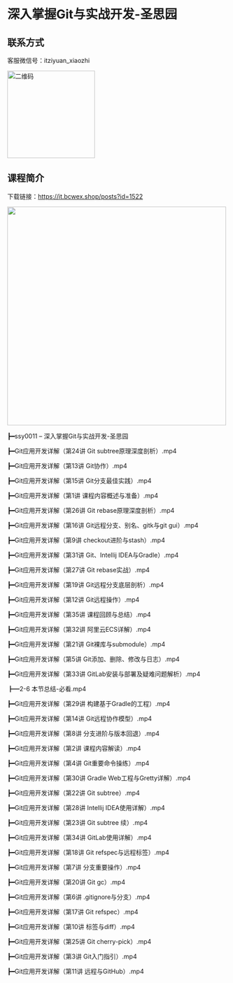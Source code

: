 # 深入掌握Git与实战开发-圣思园

## 联系方式

客服微信号：itziyuan_xiaozhi

<img src="https://ziyuanyun.oss-cn-guangzhou.aliyuncs.com/common/20240614073449/666b82192834a.jpg" width="200" height="200" alt="二维码">

## 课程简介

下载链接：https://it.bcwex.shop/posts?id=1522

<img src="https://ziyuanyun.oss-cn-guangzhou.aliyuncs.com/yun/20240515224322/6644ca0a20bd3.jpg" width="500" alt="">

  ┣━ssy0011 &#8211; 深入掌握Git与实战开发-圣思园

 ┣━Git应用开发详解（第24讲 Git subtree原理深度剖析）.mp4

 ┣━Git应用开发详解（第13讲 Git协作）.mp4

 ┣━Git应用开发详解（第15讲 Git分支最佳实践）.mp4

 ┣━Git应用开发详解（第1讲 课程内容概述与准备）.mp4

 ┣━Git应用开发详解（第26讲 Git rebase原理深度剖析）.mp4

 ┣━Git应用开发详解（第16讲 Git远程分支、别名、gitk与git gui）.mp4

 ┣━Git应用开发详解（第9讲 checkout进阶与stash）.mp4

 ┣━Git应用开发详解（第31讲 Git、Intellij IDEA与Gradle）.mp4

 ┣━Git应用开发详解（第27讲 Git rebase实战）.mp4

 ┣━Git应用开发详解（第19讲 Git远程分支底层剖析）.mp4

 ┣━Git应用开发详解（第12讲 Git远程操作）.mp4

 ┣━Git应用开发详解（第35讲 课程回顾与总结）.mp4

 ┣━Git应用开发详解（第32讲 阿里云ECS详解）.mp4

 ┣━Git应用开发详解（第21讲 Git裸库与submodule）.mp4

 ┣━Git应用开发详解（第5讲 Git添加、删除、修改与日志）.mp4

 ┣━Git应用开发详解（第33讲 GitLab安装与部署及疑难问题解析）.mp4

 ┣━2-6 本节总结-必看.mp4

 ┣━Git应用开发详解（第29讲 构建基于Gradle的工程）.mp4

 ┣━Git应用开发详解（第14讲 Git远程协作模型）.mp4

 ┣━Git应用开发详解（第8讲 分支进阶与版本回退）.mp4

 ┣━Git应用开发详解（第2讲 课程内容解读）.mp4

 ┣━Git应用开发详解（第4讲 Git重要命令操练）.mp4

 ┣━Git应用开发详解（第30讲 Gradle Web工程与Gretty详解）.mp4

 ┣━Git应用开发详解（第22讲 Git subtree）.mp4

 ┣━Git应用开发详解（第28讲 Intellij IDEA使用详解）.mp4

 ┣━Git应用开发详解（第23讲 Git subtree 续）.mp4

 ┣━Git应用开发详解（第34讲 GitLab使用详解）.mp4

 ┣━Git应用开发详解（第18讲 Git refspec与远程标签）.mp4

 ┣━Git应用开发详解（第7讲 分支重要操作）.mp4

 ┣━Git应用开发详解（第20讲 Git gc）.mp4

 ┣━Git应用开发详解（第6讲 .gitignore与分支）.mp4

 ┣━Git应用开发详解（第17讲 Git refspec）.mp4

 ┣━Git应用开发详解（第10讲 标签与diff）.mp4

 ┣━Git应用开发详解（第25讲 Git cherry-pick）.mp4

 ┣━Git应用开发详解（第3讲 Git入门指引）.mp4

 ┣━Git应用开发详解（第11讲 远程与GitHub）.mp4

  